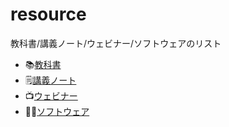 # resource

教科書/講義ノート/ウェビナー/ソフトウェアのリスト

- 📚[教科書](https://github.com/t2lab-it/resource/blob/main/textbook.md)
- 🗒[講義ノート](https://github.com/t2lab-it/resource/blob/main/lecture.md)
- 📺[ウェビナー](https://github.com/t2lab-it/resource/blob/main/webinar.md)
- 👨‍💻[ソフトウェア](https://github.com/t2lab-it/resource/blob/main/software.md)
